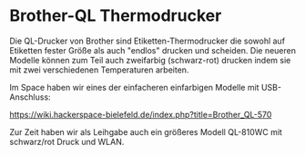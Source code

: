 # Brother-QL Thermodrucker

Die QL-Drucker von Brother sind Etiketten-Thermodrucker die sowohl auf
Etiketten fester Größe als auch "endlos" drucken und scheiden. Die neueren
Modelle können zum Teil auch zweifarbig (schwarz-rot) drucken indem sie 
mit zwei verschiedenen Temperaturen arbeiten.

Im Space haben wir eines der einfacheren einfarbigen Modelle mit USB-Anschluss:

https://wiki.hackerspace-bielefeld.de/index.php?title=Brother_QL-570

Zur Zeit haben wir als Leihgabe auch ein größeres Modell QL-810WC mit
schwarz/rot Druck und WLAN. 


